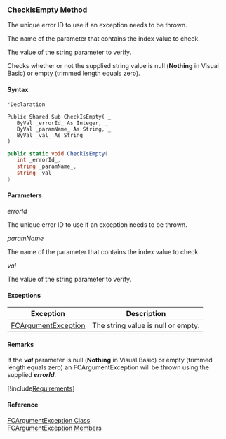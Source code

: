 ﻿### CheckIsEmpty Method

The unique error ID to use if an exception needs to be thrown.

The name of the parameter that contains the index value to check.

The value of the string parameter to verify.

Checks whether or not the supplied string value is null (**Nothing** in Visual Basic) or empty (trimmed length equals zero).

#### Syntax

```vbnet
'Declaration

Public Shared Sub CheckIsEmpty( _
   ByVal _errorId_ As Integer, _
   ByVal _paramName_ As String, _
   ByVal _val_ As String _
) 
```

```csharp
public static void CheckIsEmpty( 
   int _errorId_,
   string _paramName_,
   string _val_
)
```

#### Parameters

_errorId_

The unique error ID to use if an exception needs to be thrown.

_paramName_

The name of the parameter that contains the index value to check.

_val_

The value of the string parameter to verify.

#### Exceptions

| Exception | Description |
| --- | --- |
| [FCArgumentException](FChoice.Common~FChoice.Common.FCArgumentException.md) | The string value is null or empty. |

#### Remarks

If the **_val_** parameter is null (**Nothing** in Visual Basic) or empty (trimmed length equals zero) an FCArgumentException will be thrown using the supplied **_errorId_**.

[!include[Requirements](../partials/requirements.md)]

#### Reference

[FCArgumentException Class](FChoice.Common~FChoice.Common.FCArgumentException.md)  
[FCArgumentException Members](FChoice.Common~FChoice.Common.FCArgumentException_members.md)